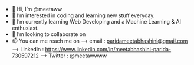 - 👋 Hi, I’m @meetaww
- 👀 I’m interested in coding and learning new stuff everyday.
- 🌱 I’m currently learning Web Developing and a Machine Learning & AI enthusiast.
- 💞️ I’m looking to collaborate on 
- 📫 You can me reach me on --> email : paridameetabhashini@gmail.com
                             --> Linkedin : https://www.linkedin.com/in/meetabhashini-parida-730597212
                              --> Twitter : @meetawwww
<!---
meetaww/meetaww is a ✨ special ✨ repository because its `README.md` (this file) appears on your GitHub profile.
You can click the Preview link to take a look at your changes.
--->

